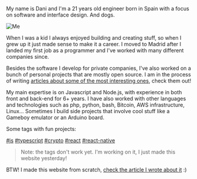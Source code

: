 My name is Dani and I'm a 21 years old engineer born in Spain with a focus on software and interface design. And dogs.

![Me](/me.jpg)

When I was a kid I always enjoyed building and creating stuff, so when I grew up it just made sense to make it a career. I moved to Madrid after I landed my first job as a programmer and I've worked with many different companies since.

Besides the software I develop for private companies, I've also worked on a bunch of personal projects that are mostly open source. I am in the process of writing [articles about some of the most interesting ones](/projects), check them out!

My main expertise is on Javascript and Node.js, with experience in both front and back-end for 6+ years. I have also worked with other languages and technologies such as php, python, bash, Bitcoin, AWS infrastructure, Linux... Sometimes I build side projects that involve cool stuff like a Gameboy emulator or an Arduino board.

Some tags with fun projects:

[#js] [#typescript] [#crypto] [#react] [#react-native]

> Note: the tags don't work yet. I'm working on it, I just made this website yesterday! 

BTW! I made this website from scratch, [check the article I wrote about it](./projects/daniguardiola-me) :)

[#js]: /projects#js
[#typescript]: /projects#typescript
[#crypto]: /projects#crypto
[#react]: /projects#react
[#react-native]: /projects#react-native